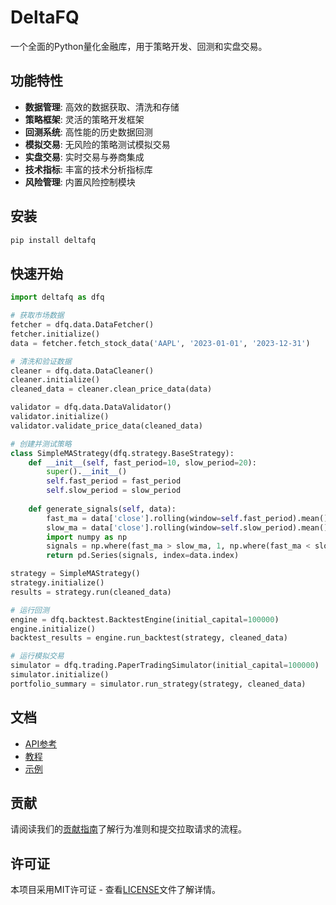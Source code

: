 # DeltaFQ

一个全面的Python量化金融库，用于策略开发、回测和实盘交易。

## 功能特性

- **数据管理**: 高效的数据获取、清洗和存储
- **策略框架**: 灵活的策略开发框架
- **回测系统**: 高性能的历史数据回测
- **模拟交易**: 无风险的策略测试模拟交易
- **实盘交易**: 实时交易与券商集成
- **技术指标**: 丰富的技术分析指标库
- **风险管理**: 内置风险控制模块

## 安装

```bash
pip install deltafq
```

## 快速开始

```python
import deltafq as dfq

# 获取市场数据
fetcher = dfq.data.DataFetcher()
fetcher.initialize()
data = fetcher.fetch_stock_data('AAPL', '2023-01-01', '2023-12-31')

# 清洗和验证数据
cleaner = dfq.data.DataCleaner()
cleaner.initialize()
cleaned_data = cleaner.clean_price_data(data)

validator = dfq.data.DataValidator()
validator.initialize()
validator.validate_price_data(cleaned_data)

# 创建并测试策略
class SimpleMAStrategy(dfq.strategy.BaseStrategy):
    def __init__(self, fast_period=10, slow_period=20):
        super().__init__()
        self.fast_period = fast_period
        self.slow_period = slow_period
    
    def generate_signals(self, data):
        fast_ma = data['close'].rolling(window=self.fast_period).mean()
        slow_ma = data['close'].rolling(window=self.slow_period).mean()
        import numpy as np
        signals = np.where(fast_ma > slow_ma, 1, np.where(fast_ma < slow_ma, -1, 0))
        return pd.Series(signals, index=data.index)

strategy = SimpleMAStrategy()
strategy.initialize()
results = strategy.run(cleaned_data)

# 运行回测
engine = dfq.backtest.BacktestEngine(initial_capital=100000)
engine.initialize()
backtest_results = engine.run_backtest(strategy, cleaned_data)

# 运行模拟交易
simulator = dfq.trading.PaperTradingSimulator(initial_capital=100000)
simulator.initialize()
portfolio_summary = simulator.run_strategy(strategy, cleaned_data)
```

## 文档

- [API参考](docs/api_reference/)
- [教程](docs/tutorials/)
- [示例](examples/)

## 贡献

请阅读我们的[贡献指南](CONTRIBUTING.md)了解行为准则和提交拉取请求的流程。

## 许可证

本项目采用MIT许可证 - 查看[LICENSE](LICENSE)文件了解详情。

